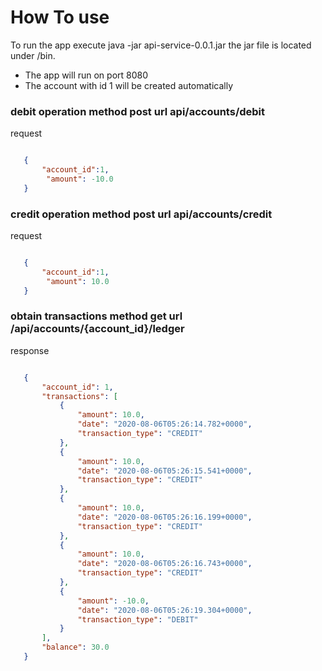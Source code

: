 # How To use

To run the app execute java -jar api-service-0.0.1.jar the jar file is located under /bin.
- The app will run on port 8080
- The account with id 1 will be created automatically 


###  debit operation method post url api/accounts/debit

request
```json

   {
       "account_id":1,
        "amount": -10.0
   }
```    

###  credit operation method post url api/accounts/credit

request
```json

   {
       "account_id":1,
        "amount": 10.0
   }
```   

###  obtain transactions method get url /api/accounts/{account_id}/ledger

response
```json

   {
       "account_id": 1,
       "transactions": [
           {
               "amount": 10.0,
               "date": "2020-08-06T05:26:14.782+0000",
               "transaction_type": "CREDIT"
           },
           {
               "amount": 10.0,
               "date": "2020-08-06T05:26:15.541+0000",
               "transaction_type": "CREDIT"
           },
           {
               "amount": 10.0,
               "date": "2020-08-06T05:26:16.199+0000",
               "transaction_type": "CREDIT"
           },
           {
               "amount": 10.0,
               "date": "2020-08-06T05:26:16.743+0000",
               "transaction_type": "CREDIT"
           },
           {
               "amount": -10.0,
               "date": "2020-08-06T05:26:19.304+0000",
               "transaction_type": "DEBIT"
           }
       ],
       "balance": 30.0
   }
```  
